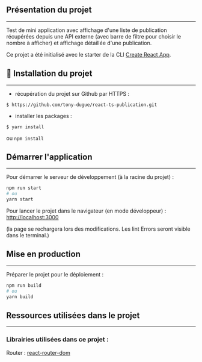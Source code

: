 ## Présentation du projet
***

Test de mini application avec affichage d'une liste de publication récupérées depuis une API 
externe (avec barre de filtre pour choisir le nombre à afficher) et affichage détaillée d'une 
publication.

Ce projet a été initialisé avec le starter de la CLI [Create React App](https://github.com/facebook/create-react-app).


## 🚀 Installation du projet
***

- récupération du projet sur Github par HTTPS :

```shell script
$ https://github.com/tony-dugue/react-ts-publication.git
```

- installer les packages :
```shell script
$ yarn install
```
ou `npm install`

## Démarrer l'application
***
Pour démarrer le serveur de développement (à la racine du projet) :
```bash
npm run start
# ou
yarn start
```

Pour lancer le projet dans le navigateur (en mode développeur) :
[http://localhost:3000](http://localhost:3000)

(la page se rechargera lors des modifications.
Les lint Errors seront visible dans le terminal.)

## Mise en production
***

Préparer le projet pour le déploiement :

```bash
npm run build
# ou
yarn build
```

## Ressources utilisées dans le projet
***

### Librairies utilisées dans ce projet :

Router : [react-router-dom](https://www.npmjs.com/package/react-router-dom) <br />

